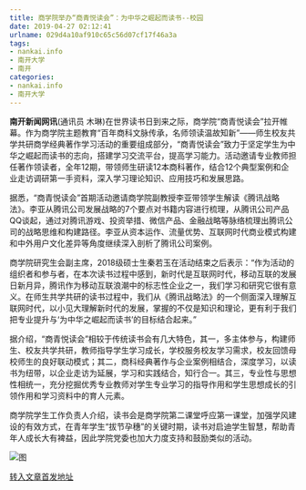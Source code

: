 ```yaml
---
title: 商学院举办“商青悦读会”：为中华之崛起而读书--校园
date: 2019-04-27 02:12:41
urlname: 029d4a10af910c65c56d07cf17f46a3a
tags: 
- nankai.info
- 南开大学
- 南开
categories:
- nankai.info
- 南开大学
---
```


**南开新闻网讯**(通讯员 木琳)在世界读书日到来之际，商学院“商青悦读会”拉开帷幕。作为商学院主题教育“百年商科文脉传承，名师领读温故知新”——师生校友共学共研商学经典著作学习活动的重要组成部分，“商青悦读会”致力于坚定学生为中华之崛起而读书的志向，搭建学习交流平台，提高学习能力。活动邀请专业教师担任著作领读者，全年12期，带领师生研读12本商科著作，结合12个典型案例和企业走访调研第一手资料，深入学习理论知识、应用技巧和发展思路。

据悉，“商青悦读会”首期活动邀请商学院副教授李亚带领学生解读《腾讯战略法》。李亚从腾讯公司发展战略的7个要点对书籍内容进行梳理，从腾讯公司产品QQ谈起，通过对腾讯游戏、投资举措、微信产品、金融战略等脉络梳理出腾讯公司的战略思维和构建路径。李亚从资本运作、流量优势、互联网时代商业模式构建和中外用户文化差异等角度继续深入剖析了腾讯公司案例。

商学院研究生会副主席，2018级硕士生秦若玉在活动结束之后表示：“作为活动的组织者和参与者，在本次读书过程中感到，新时代是互联网时代，移动互联的发展日新月异，腾讯作为移动互联浪潮中的标志性企业之一，我们学习和研究它很有意义。在师生共学共研的读书过程中，我们从《腾讯战略法》的一个侧面深入理解互联网时代，以小见大理解新时代的发展，掌握的不仅是知识和理论，更有利于我们把专业提升与‘为中华之崛起而读书’的目标结合起来。”

据介绍，“商青悦读会”相较于传统读书会有几大特色，其一，多主体参与，构建师生、校友共学共研，教师指导学生学习成长，学校服务校友学习需求，校友回馈母校师生的良好联动模式；其二，商科经典著作与企业案例相结合，深度学习，以读书为纽带，以企业走访为延展，学习和实践结合，知行合一。其三，专业性与思想性相统一，充分挖掘优秀专业教师对学生专业学习的指导作用和学生思想成长的引领作用和学习资料中的育人元素。

商学院学生工作负责人介绍，读书会是商学院第二课堂呼应第一课堂，加强学风建设的有效方式，在青年学生“拔节孕穗”的关键时期，读书对启迪学生智慧，帮助青年人成长大有裨益，因此学院党委也加大力度支持和鼓励类似的活动。

![图](http://news.nankai.edu.cn/pic/0/00/35/07/350786_458839.jpg)

[转入文章首发地址](http://news.nankai.edu.cn/qqxy/system/2019/04/24/000446916.shtml)